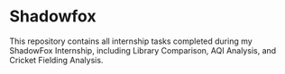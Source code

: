 # Shadowfox
This repository contains all internship tasks completed during my ShadowFox Internship, including Library Comparison, AQI Analysis, and Cricket Fielding Analysis.
